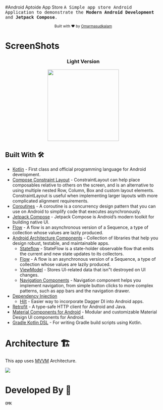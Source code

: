 #Android Aptoide App Store
<samp>
A Simple app store Android Application to demonstrate the <b>Modern Android Development</b> and <b>Jetpack Compose</b>. 
<div align="center">
  <sub>Built with ❤︎ by
  <a href="https://Omarmasudkalam.com"> Omarmasudkalam </a>
</div>  
</samp>
  
  # ScreenShots  
<div align="center">
  <h3> Light Version </h3>
  <img src="https://github.com/Omarmasudkalam/AptoideAppStore/blob/main/images/mainscreen.png" width="230px"/> 
  
</div>

## Built With 🛠

- [Kotlin](https://kotlinlang.org/) - First class and official programming language for Android
  development.
- [Compose Constraint Layout](https://developer.android.com/jetpack/compose/layouts/constraintlayout) - ConstraintLayout can help place 
  composables relative to others on the screen, and is an alternative to using multiple nested Row, Column, Box and custom layout elements. 
  ConstraintLayout is useful when implementing larger layouts with more complicated alignment requirements.
- [Coroutines](https://kotlinlang.org/docs/reference/coroutines-overview.html) - A coroutine is a
  concurrency design pattern that you can use on Android to simplify code that executes
  asynchronously.
- [Jetpack Compose](https://developer.android.com/jetpack/compose) - Jetpack Compose is Android’s
  modern toolkit for building native UI.
- [Flow](https://kotlinlang.org/docs/reference/coroutines/flow.html) - A flow is an asynchronous
  version of a Sequence, a type of collection whose values are lazily produced.
- [Android Architecture Components](https://developer.android.com/topic/libraries/architecture) -
  Collection of libraries that help you design robust, testable, and maintainable apps.
  - [Stateflow](https://developer.android.com/kotlin/flow/stateflow-and-sharedflow) - StateFlow is a
    state-holder observable flow that emits the current and new state updates to its collectors.
  - [Flow](https://kotlinlang.org/docs/reference/coroutines/flow.html) - A flow is an asynchronous
    version of a Sequence, a type of collection whose values are lazily produced.
  - [ViewModel](https://developer.android.com/topic/libraries/architecture/viewmodel) - Stores
    UI-related data that isn"t destroyed on UI changes.
  - [Navigation Components](https://developer.android.com/guide/navigation) - Navigation component helps you implement navigation, from simple button clicks to more complex patterns, such as app bars and the navigation drawer.
- [Dependency Injection](https://developer.android.com/training/dependency-injection)
  - [Hilt](https://dagger.dev/hilt) - Easier way to incorporate Dagger DI into Android apps.
- [Retrofit](https://square.github.io/retrofit/) - A type-safe HTTP client for Android and Java.
- [Material Components for Android](https://github.com/material-components/material-components-android) - Modular and customizable Material Design UI components for Android.
- [Gradle Kotlin DSL](https://docs.gradle.org/current/userguide/kotlin_dsl.html) - For writing Gradle build scripts using Kotlin.


# Architecture 🏗️
This app uses [MVVM](https://developer.android.com/topic/architecture) Architecture.

<img src="https://developer.android.com/topic/libraries/architecture/images/final-architecture.png"/>

# Developed By 👨
```
OMK
```


